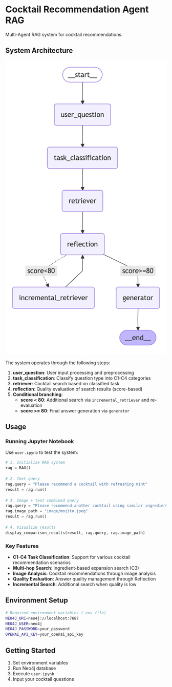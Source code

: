 # Cocktail Recommendation Agent RAG

Multi-Agent RAG system for cocktail recommendations.

## System Architecture

![Workflow](graph_viz/workflow.png)

The system operates through the following steps:

1. **user_question**: User input processing and preprocessing
2. **task_classification**: Classify question type into C1-C4 categories
3. **retriever**: Cocktail search based on classified task
4. **reflection**: Quality evaluation of search results (score-based)
5. **Conditional branching**:
   - **score < 80**: Additional search via `incremental_retriever` and re-evaluation
   - **score >= 80**: Final answer generation via `generator`

## Usage

### Running Jupyter Notebook

Use `user.ipynb` to test the system:

```python
# 1. Initialize RAG system
rag = RAG()

# 2. Text query
rag.query = "Please recommend a cocktail with refreshing mint"
result = rag.run()

# 3. Image + text combined query
rag.query = "Please recommend another cocktail using similar ingredients to this one"
rag.image_path = "image/mojito.jpeg"
result = rag.run()

# 4. Visualize results
display_comparison_results(result, rag.query, rag.image_path)
```

### Key Features

- **C1-C4 Task Classification**: Support for various cocktail recommendation scenarios
- **Multi-hop Search**: Ingredient-based expansion search (C3)
- **Image Analysis**: Cocktail recommendations through image analysis
- **Quality Evaluation**: Answer quality management through Reflection
- **Incremental Search**: Additional search when quality is low

## Environment Setup

```bash
# Required environment variables (.env file)
NEO4J_URI=neo4j://localhost:7687
NEO4J_USER=neo4j
NEO4J_PASSWORD=your_password
OPENAI_API_KEY=your_openai_api_key
```

## Getting Started

1. Set environment variables
2. Run Neo4j database
3. Execute `user.ipynb`
4. Input your cocktail questions